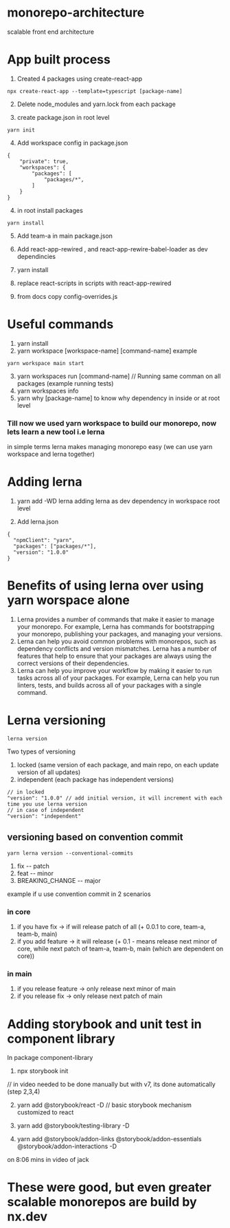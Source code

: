 # monorepo-architecture

scalable front end architecture

# App built process

1. Created 4 packages using create-react-app

```
npx create-react-app --template=typescript [package-name]
```

2. Delete node_modules and yarn.lock from each package

3. create package.json in root level

```
yarn init
```

4. Add workspace config in package.json

```
{
    "private": true,
    "workspaces": {
        "packages": [
            "packages/*",
        ]
    }
}
```

4. in root install packages

```
yarn install
```

5. Add team-a in main package.json
6. Add react-app-rewired , and react-app-rewire-babel-loader as dev dependincies
7. yarn install
8. replace react-scripts in scripts with react-app-rewired

9. from docs copy config-overrides.js

# Useful commands

1. yarn install
2. yarn workspace [workspace-name] [command-name]
   example

```
yarn workspace main start
```

3. yarn workspaces run [command-name]
   // Running same comman on all packages (example running tests)
4. yarn workspaces info
5. yarn why [package-name]
   to know why dependency in inside or at root level

### Till now we used yarn workspace to build our monorepo, now lets learn a new tool i.e lerna

in simple terms lerna makes managing monorepo easy (we can use yarn workspace and lerna together)

# Adding lerna

1. yarn add -WD lerna
   adding lerna as dev dependency in workspace root level

2. Add lerna.json

```
{
  "npmClient": "yarn",
  "packages": ["packages/*"],
  "version": "1.0.0"
}

```

# Benefits of using lerna over using yarn worspace alone

1. Lerna provides a number of commands that make it easier to manage your monorepo. For example, Lerna has commands for bootstrapping your monorepo, publishing your packages, and managing your versions.
2. Lerna can help you avoid common problems with monorepos, such as dependency conflicts and version mismatches. Lerna has a number of features that help to ensure that your packages are always using the correct versions of their dependencies.
3. Lerna can help you improve your workflow by making it easier to run tasks across all of your packages. For example, Lerna can help you run linters, tests, and builds across all of your packages with a single command.

# Lerna versioning

```
lerna version
```

Two types of versioning

1. locked (same version of each package, and main repo, on each update version of all updates)
2. independent (each package has independent versions)

```
// in locked
"version": "1.0.0" // add initial version, it will increment with each time you use lerna version
// in case of independent
"version": "independent"
```

## versioning based on convention commit

```
yarn lerna version --conventional-commits
```

1. fix -- patch
2. feat -- minor
3. BREAKING_CHANGE -- major

example if u use convention commit in 2 scenarios

### in core

1. if you have fix -> if will release patch of all (+ 0.0.1 to core, team-a, team-b, main)
2. if you add feature -> it will release (+ 0.1 - means release next minor of core, while next patch of team-a, team-b, main (which are dependent on core))

### in main

1. if you release feature -> only release next minor of main
2. if you release fix -> only release next patch of main

# Adding storybook and unit test in component library

In package component-library

1. npx storybook init

// in video needed to be done manually but with v7, its done automatically (step 2,3,4)

2. yarn add @storybook/react -D // basic storybook mechanism customized to react

3. yarn add @storybook/testing-library -D

4. yarn add @storybook/addon-links @storybook/addon-essentials @storybook/addon-interactions -D

on 8:06 mins in video of jack

# These were good, but even greater scalable monorepos are build by nx.dev
